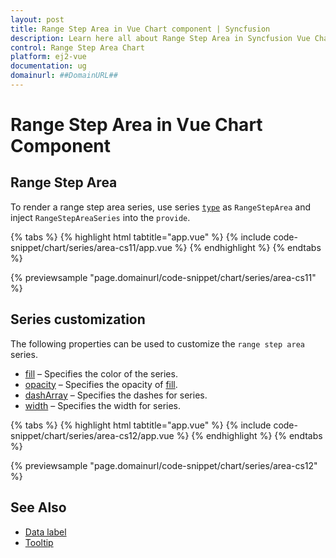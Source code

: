 ```yaml
---
layout: post
title: Range Step Area in Vue Chart component | Syncfusion
description: Learn here all about Range Step Area in Syncfusion Vue Chart component of Syncfusion Essential JS 2 and more.
control: Range Step Area Chart
platform: ej2-vue
documentation: ug
domainurl: ##DomainURL##
---
```


# Range Step Area in Vue Chart Component

## Range Step Area

To render a range step area series, use series [`type`](https://ej2.syncfusion.com/vue/documentation/api/chart/series/#type) as `RangeStepArea` and inject `RangeStepAreaSeries`  into the `provide`.

{% tabs %}
{% highlight html tabtitle="app.vue" %}
{% include code-snippet/chart/series/area-cs11/app.vue %}
{% endhighlight %}
{% endtabs %}
        
{% previewsample "page.domainurl/code-snippet/chart/series/area-cs11" %}

## Series customization

The following properties can be used to customize the `range step area` series.

* [fill](https://ej2.syncfusion.com/vue/documentation/api/chart/seriesModel/#fill) – Specifies the color of the series.
* [opacity](https://ej2.syncfusion.com/vue/documentation/api/chart/seriesModel/#opacity) – Specifies the opacity of [fill](https://ej2.syncfusion.com/vue/documentation/api/chart/seriesModel/#fill).
* [dashArray](https://ej2.syncfusion.com/vue/documentation/api/chart/seriesModel/#dasharray) – Specifies the dashes for series.
* [width](https://ej2.syncfusion.com/vue/documentation/api/chart/seriesModel/#width) – Specifies the width for series.

{% tabs %}
{% highlight html tabtitle="app.vue" %}
{% include code-snippet/chart/series/area-cs12/app.vue %}
{% endhighlight %}
{% endtabs %}
        
{% previewsample "page.domainurl/code-snippet/chart/series/area-cs12" %}

## See Also

* [Data label](./data-labels/)
* [Tooltip](./tool-tip/)